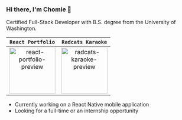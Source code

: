 ### Hi there, I'm Chomie 👋
Certified Full-Stack Developer with B.S. degree from the University of Washington.

| `React Portfolio` | `Radcats Karaoke` |
|:-:|:-:|
| <div><a href="https:chomieu/com"><img height="125" alt="react-portfolio-preview" src="https://github.com/chomieu/React-Portfolio/blob/main/preview.gif"/></a></div> | <div><a href="https://radcats-karaoke.herokuapp.com"><img height="125" alt="radcats-karaoke-preview" src="https://github.com/chomieu/RadCaTS-Karaoke/blob/main/assets/rck-preview.gif"/></a></div> |

* Currently working on a React Native mobile application
* Looking for a full-time or an internship opportunity
